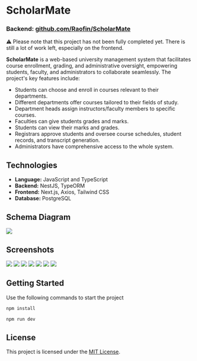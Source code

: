 # ScholarMate
### Backend: [github.com/Raofin/ScholarMate](https://github.com/Raofin/ScholarMate)

⚠️ Please note that this project has not been fully completed yet. There is still a lot of work left, especially on the frontend.

**ScholarMate** is a web-based university management system that facilitates course enrollment, grading, and administrative oversight, empowering students, faculty, and administrators to collaborate seamlessly. The project's key features include:

- Students can choose and enroll in courses relevant to their departments.
- Different departments offer courses tailored to their fields of study.
- Department heads assign instructors/faculty members to specific courses.
- Faculties can give students grades and marks.
- Students can view their marks and grades.
- Registrars approve students and oversee course schedules, student records, and transcript generation.
- Administrators have comprehensive access to the whole system.

## Technologies
- **Language:** JavaScript and TypeScript
- **Backend:** NestJS, TypeORM
- **Frontend:** Next.js, Axios, Tailwind CSS
- **Database:** PostgreSQL

## Schema Diagram
<img src="https://raofin.github.io/r/ScholarMate/img/ScholarMate-Schema-Diagram.svg">

## Screenshots
<img src="https://raofin.github.io/r/ScholarMate/img/ScholarMate-Screenshot-1.png">
<img src="https://raofin.github.io/r/ScholarMate/img/ScholarMate-Screenshot-2.png">
<img src="https://raofin.github.io/r/ScholarMate/img/ScholarMate-Screenshot-3.png">
<img src="https://raofin.github.io/r/ScholarMate/img/ScholarMate-Screenshot-4.png">
<img src="https://raofin.github.io/r/ScholarMate/img/ScholarMate-Screenshot-5.png">
<img src="https://raofin.github.io/r/ScholarMate/img/ScholarMate-Screenshot-6.png">
<img src="https://raofin.github.io/r/ScholarMate/img/ScholarMate-Screenshot-7.png">

## Getting Started

Use the following commands to start the project


```bash
npm install
```

```bash
npm run dev
```

## License
This project is licensed under the [MIT License](LICENSE).